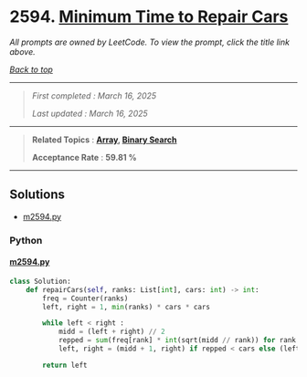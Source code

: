 # 2594. [Minimum Time to Repair Cars](<https://leetcode.com/problems/minimum-time-to-repair-cars>)

*All prompts are owned by LeetCode. To view the prompt, click the title link above.*

*[Back to top](<../README.md>)*

------

> *First completed : March 16, 2025*
>
> *Last updated : March 16, 2025*

------

> **Related Topics** : **[Array](<by_topic/Array.md>), [Binary Search](<by_topic/Binary Search.md>)**
>
> **Acceptance Rate** : **59.81 %**

------

## Solutions

- [m2594.py](<../my-submissions/m2594.py>)
### Python
#### [m2594.py](<../my-submissions/m2594.py>)
```Python
class Solution:
    def repairCars(self, ranks: List[int], cars: int) -> int:
        freq = Counter(ranks)
        left, right = 1, min(ranks) * cars * cars

        while left < right :
            midd = (left + right) // 2
            repped = sum(freq[rank] * int(sqrt(midd // rank)) for rank in freq)
            left, right = (midd + 1, right) if repped < cars else (left, midd)

        return left
```

